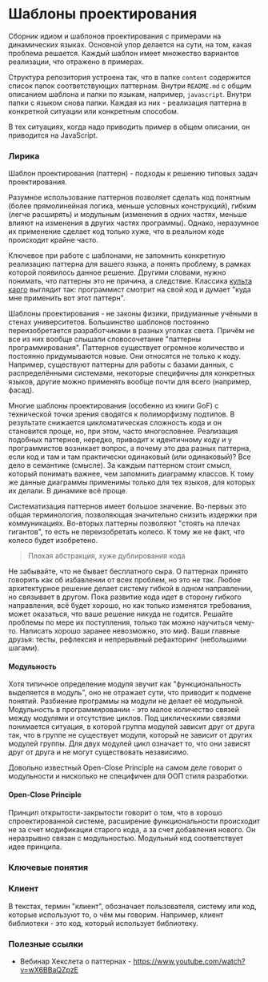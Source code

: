 # Шаблоны проектирования

Сборник идиом и шаблонов проектирования с примерами на динамических языках. Основной упор делается на сути, на том, какая проблема решается. Каждый шаблон имеет множество вариантов реализации, что отражено в примерах.

Структура репозитория устроена так, что в папке `content` содержится список папок соответствующих паттернам. Внутри `README.md` с общим описанием шаблона и папки по языкам, например, `javascript`. Внутри папки с языком снова папки. Каждая из них - реализация паттерна в конкретной ситуации или конкретным способом.

В тех ситуациях, когда надо приводить пример в общем описании, он приводится на JavaScript.

### Лирика

Шаблон проектирования (паттерн) - подходы к решению типовых задач проектирования.

Разумное использование паттернов позволяет сделать код понятным (более прямолинейная логика, меньше условных конструкций), гибким (легче расширять) и модульным (изменения в одних частях, меньше влияют на изменения в других частях программы). Однако, неразумное их применение сделает код только хуже, что в реальном коде происходит крайне часто.

Ключевое при работе с шаблонами, не запомнить конкретную реализацию паттерна для вашего языка, а понять проблему, в рамках которой появилось данное решение. Другими словами, нужно понимать, что паттерны это не причина, а следствие. Классика [культа карго](https://ru.wikipedia.org/wiki/%D0%9A%D0%B0%D1%80%D0%B3%D0%BE-%D0%BA%D1%83%D0%BB%D1%8C%D1%82) выглядит так: программист смотрит на свой код и думает "куда мне применить вот этот паттерн".

Шаблоны проектирования - не законы физики, придуманные учёными в стенах университетов. Большинство шаблонов постоянно переизобретается разработчиками в разных уголках света. Причём не все из них вообще слышали словосочетание "паттерны программирования". Паттернов существует огромное количество и постоянно придумываются новые. Они относятся не только к коду. Например, существуют паттерны для работы с базами данных, с распределёнными системами, некоторые специфичны для конкретных языков, другие можно применять вообще почти для всего (например, фасад).

Многие шаблоны проектирования (особенно из книги GoF) с технической точки зрения сводятся к полиморфизму подтипов. В результате снижается цикломатическая сложность кода и он становится проще, но, при этом, часто многословнее. Реализация подобных паттернов, нередко, приводит к идентичному коду и у программистов возникает вопрос, а почему это два разных паттерна, если код и там и там практически одинаковый (или одинаковый)? Все дело в семантике (смысле). За каждым паттерном стоит смысл, который понимать важнее, чем запомнить диаграмму классов. К тому же данные диаграммы применимы только для тех языков, для которых их делали. В динамике всё проще.

Систематизация паттернов имеет большое значение. Во-первых это общая терминология, позволяющая значительно снизить издержки при коммуникациях. Во-вторых паттерны позволяют "стоять на плечах гигантов", то есть не переизобретать колесо. К тому же не факт, что колесо будет изобретено.

> Плохая абстракция, хуже дублирования кода

Не забывайте, что не бывает бесплатного сыра. О паттернах принято говорить как об избавлении от всех проблем, но это не так. Любое архитектурное решение делает систему гибкой в одном направлении, но связывает в другом. Пока развитие кода идет в сторону гибкого направления, всё будет хорошо, но как только изменятся требования, может оказаться, что ваше решение никуда не годится. Решайте проблемы по мере их поступления, только так можно научиться чему-то. Написать хорошо заранее невозможно, это миф. Ваши главные друзья: тесты, рефлексия и непрерывный рефакторинг (небольшими шагами).

#### Модульность

Хотя типичное определение модуля звучит как "функциональность выделяется в модуль", оно не отражает сути, что приводит к подмене понятий. Разбиение программы на модули не делает её модульной. Модульность в программировании - это малое количество связей между модулями и отсутствие циклов. Под циклическими связями понимается ситуация, в которой группа модулей зависит друг от друга так, что в группе не существует модуля, который не зависит от других модулей группы. Для двух модулей цикл означает то, что они зависят друг от друга и не могут существовать независимо.

Довольно известный Open-Close Principle на самом деле говорит о модульности и нисколько не специфичен для ООП стиля разработки.

#### Open-Close Principle

Принцип открытости-закрытости говорит о том, что в хорошо спроектированной системе, расширение функциональности происходит не за счет модификации старого кода, а за счет добавления нового. Он неразрывно связан с модульностью. Модульный код соответствует идее принципа.

### Ключевые понятия

### Клиент

В текстах, термин "клиент", обозначает пользователя, систему или код, которые используют то, о чём мы говорим. Например, клиент библиотеки - это код, который использует библиотеку.

### Полезные ссылки

* Вебинар Хекслета о паттернах - https://www.youtube.com/watch?v=wX6BBaQZpzE

